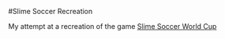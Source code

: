 #Slime Soccer Recreation

My attempt at a recreation of the game [Slime Soccer World Cup](http://slimegames.eu) 
